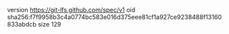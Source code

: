 version https://git-lfs.github.com/spec/v1
oid sha256:f7f9958b3c4a0774bc583e016d375eee81cf1a927ce9238488f13160833abdcb
size 129
